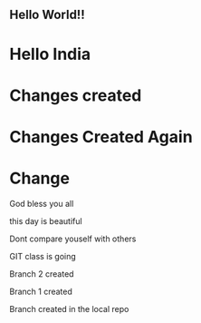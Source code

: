 ## Hello World!!
# Hello India 
# Changes created
# Changes Created Again
# Change


God bless you all

this day is beautiful


Dont compare youself with others

GIT class is going


Branch 2 created



Branch 1 created


Branch created in the local repo

